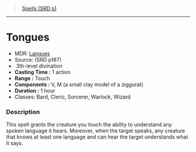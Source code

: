 ﻿---
!SpellItem
Family: SpellVO
Level: 3
Type: divination
CastingTime: 1 action
Range: Touch
Components: V, M (a small clay model of a ziggurat)
Duration: 1 hour
Classes: Bard, Cleric, Sorcerer, Warlock, Wizard
Id: spells_vo.md#tongues
ParentLink: spells_vo.md#spells-srd-p
Name: Tongues
ParentName: Spells (SRD p)
NameLevel: 1
AltName: '[Langues](hd_spells_langues.md)'
Source: (SRD p187)
Attributes: {}
AttributesDictionary: >+
  {}

---
> [Spells (SRD p)](srd_spells.md)

---

# Tongues

- MDR: [Langues](hd_spells_langues.md)
- Source: (SRD p187)
-  3th-level divination
- **Casting Time :** 1 action
- **Range :** Touch
- **Components :** V, M (a small clay model of a ziggurat)
- **Duration :** 1 hour
- Classes: Bard, Cleric, Sorcerer, Warlock, Wizard

### Description

This spell grants the creature you touch the ability to understand any spoken language it hears. Moreover, when the target speaks, any creature that knows at least one language and can hear the target understands what it says.

